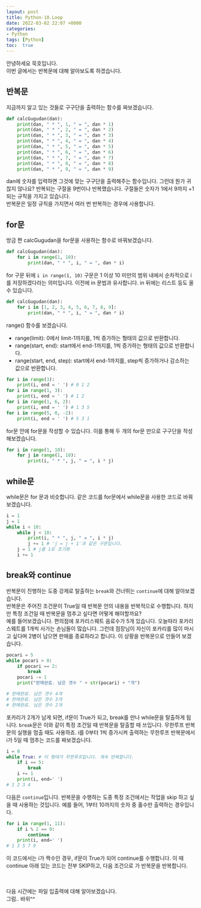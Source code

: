 ```yaml
---
layout: post
title: Python-10.Loop
date: 2022-03-02 22:07 +0000
categories:
- Python
tags: [Python]
toc:  true
---
```


안녕하세요 묵호입니다.<br>
이번 글에서는 반복문에 대해 알아보도록 하겠습니다.

## 반복문<br>
지금까지 알고 있는 것들로 구구단을 출력하는 함수를 짜보겠습니다.

```python
def calcGugudan(dan):
    print(dan, " * ", 1, " = ", dan * 1)
    print(dan, " * ", 2, " = ", dan * 2)
    print(dan, " * ", 3, " = ", dan * 3)
    print(dan, " * ", 4, " = ", dan * 4)
    print(dan, " * ", 5, " = ", dan * 5)
    print(dan, " * ", 6, " = ", dan * 6)
    print(dan, " * ", 7, " = ", dan * 7)
    print(dan, " * ", 8, " = ", dan * 8)
    print(dan, " * ", 9, " = ", dan * 9)
```
dan에 숫자를 입력하면 그것에 맞는 구구단을 출력해주는 함수입니다. 그런데 뭔가 귀찮지 않나요? 반복되는 구절을 9번이나 반복했습니다. 구절들은 숫자가 1에서 9까지 +1되는 규칙을 가지고 있습니다.<br>
반복문은 일정 규칙을 가지면서 여러 번 반복하는 경우에 사용합니다.<br>

## for문
방금 짠 calcGugudan을 for문을 사용하는 함수로 바꿔보겠습니다.<br>

```python
def calcGugudan(dan):
    for i in range(1, 10):
        print(dan, " * ", i, " = ", dan * i)
```

for 구문 뒤에 ``i in range(1, 10)`` 구문은 1 이상 10 미만의 범위 내에서 순차적으로 i를 저장하겠다라는 의미입니다. 이전에 in 문법과 유사합니다. in 뒤에는 리스트 등도 올 수 있습니다.

```python
def calcGugudan(dan):
    for i in [1, 2, 3, 4, 5, 6, 7, 8, 9]:
        print(dan, " * ", i, " = ", dan * i)
```

range() 함수를 보겠습니다.
- range(limit): 0에서 limit-1까지를, 1씩 증가하는 형태의 값으로 반환합니다.
- range(start, end): start에서 end-1까지를, 1씩 증가하는 형태의 값으로 반환합니다.
- range(start, end, step): start에서 end-1까지를, step씩 증가하거나 감소하는 값으로 반환합니다.

``` python
for i in range(3):
    print(i, end = ' ') # 0 1 2
for i in range(1, 3):
    print(i, end = ' ') # 1 2
for i in range(1, 6, 2):
    print(i, end = ' ') # 1 3 5
for i in range(5, 0, -2):
    print(i, end = ' ') # 5 3 1
```

for문 안에 for문을 작성할 수 있습니다. 이를 통해 두 개의 for문 만으로 구구단을 작성해보겠습니다.

```python
for i in range(1, 10):
    for j in range(1, 10):
        print(i, " * ", j, " = ", i * j)
```

## while문
while문은 for 문과 비슷합니다. 같은 코드를 for문에서 while문을 사용한 코드로 바꿔보겠습니다.

```python
i = 1
j = 1
while i < 10:
    while j < 10:
        print(i, " * ", j, " = ", i * j)
        j += 1 # 'j = j + 1'과 같은 구문입니다.
    j = 1 # j를 1로 초기화
    i += 1
```

## break와 continue<br>
반복문이 진행하는 도중 강제로 탈출하는 ``break``와 건너뛰는 ``continue``에 대해 알아보겠습니다.<br>
반복문은 주어진 조건문이 True일 때 반복문 안의 내용을 반복적으로 수행합니다. 하지만 특정 조건일 때 반복문을 멈추고 싶다면 어떻게 해야할까요?<br>
예를 들어보겠습니다. 편의점에 포카리스웨트 음료수가 5개 있습니다. 오늘따라 포카리스웨트를 1개씩 사가는 손님들이 많습니다. 그런데 점장님이 자신이 포카리를 많이 마시고 싶다며 2병이 남으면 판매를 종료하라고 합니다. 이 상황을 반복문으로 만들어 보겠습니다.

``` python
pocari = 5
while pocari > 0:
    if pocari == 2:
        break
    pocari -= 1
    print("판매완료. 남은 갯수 " + str(pocari) + "개")

# 판매완료. 남은 갯수 4개
# 판매완료. 남은 갯수 3개
# 판매완료. 남은 갯수 2개
```
포카리가 2개가 남게 되면, if문이 True가 되고, break를 만나 while문을 탈출하게 됩니다. ``break``문은 이와 같이 특정 조건일 때 반복문을 탈출할 때 쓰입니다. 무한루프 반복문의 실행을 멈출 때도 사용하죠. i를 0부터 1씩 증가시켜 출력하는 무한루프 반복문에서 i가 5일 때 멈추는 코드를 짜보겠습니다.

```python
i = 0
while True: # 이 형태가 무한루프입니다. 계속 반복합니다.
    if i == 5:
        break
    i += 1
    print(i, end=' ')
# 1 2 3 4
```

다음은 ``continue``입니다. 반복문을 수행하는 도중 특정 조건에서는 작업을 skip 하고 싶을 때 사용하는 것입니다. 예를 들어, 1부터 10까지의 숫자 중 홀수만 출력하는 경우입니다.

```python
for i in range(1, 11):
    if i % 2 == 0:
        continue
    print(i, end=' ')
# 1 3 5 7 9
```
이 코드에서는 i가 짝수인 경우, if문이 True가 되어 continue를 수행합니다. 이 때 continue 아래 있는 코드는 전부 SKIP하고, 다음 조건으로 가 반복문을 반복합니다.

<br><br>
다음 시간에는 파일 입출력에 대해 알아보겠습니다.<br>
그럼.. 바위^^<br>